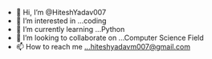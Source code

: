 - 👋 Hi, I’m @HiteshYadav007
- 👀 I’m interested in ...coding
- 🌱 I’m currently learning ...Python
- 💞️ I’m looking to collaborate on ...Computer Science Field
- 📫 How to reach me ...hiteshyadavm007@gmail.com

<!---
HiteshYadav007/HiteshYadav007 is a ✨ special ✨ repository because its `README.md` (this file) appears on your GitHub profile.
You can click the Preview link to take a look at your changes.
--->
